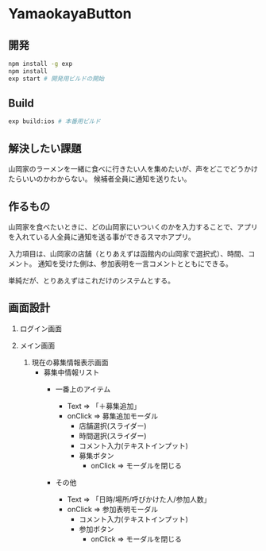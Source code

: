 # YamaokayaButton

## 開発
```sh
npm install -g exp
npm install
exp start # 開発用ビルドの開始
```

## Build
```sh
exp build:ios # 本番用ビルド
```


## 解決したい課題
山岡家のラーメンを一緒に食べに行きたい人を集めたいが、声をどこでどうかけたらいいのかわからない。
候補者全員に通知を送りたい。

## 作るもの
山岡家を食べたいときに、どの山岡家にいついくのかを入力することで、アプリを入れている人全員に通知を送る事ができるスマホアプリ。

入力項目は、山岡家の店舗（とりあえずは函館内の山岡家で選択式）、時間、コメント。
通知を受けた側は、参加表明を一言コメントとともにできる。

単純だが、とりあえずはこれだけのシステムとする。

## 画面設計
1. ログイン画面

1. メイン画面
    1. 現在の募集情報表示画面
        - 募集中情報リスト
            - 一番上のアイテム 
                - Text => 「＋募集追加」
                - onClick => 募集追加モーダル
                    - 店舗選択(スライダー)
                    - 時間選択(スライダー)
                    - コメント入力(テキストインプット)
                    - 募集ボタン
                        - onClick => モーダルを閉じる

            - その他
                - Text => 「日時/場所/呼びかけた人/参加人数」
                - onClick => 参加表明モーダル
                    - コメント入力(テキストインプット)
                    - 参加ボタン
                        - onClick => モーダルを閉じる